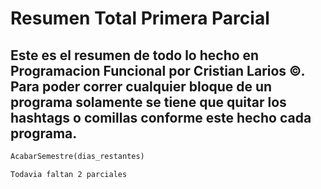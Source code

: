 # Resumen Total Primera Parcial
## Este es el resumen de todo lo hecho en Programacion Funcional por Cristian Larios ©. Para poder correr cualquier bloque de un programa solamente se tiene que quitar los hashtags o comillas conforme este hecho cada programa.
```python
AcabarSemestre(dias_restantes)
```
```
Todavia faltan 2 parciales
```
